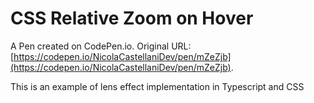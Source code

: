 # CSS Relative Zoom on Hover

A Pen created on CodePen.io. Original URL: [https://codepen.io/NicolaCastellaniDev/pen/mZeZjb](https://codepen.io/NicolaCastellaniDev/pen/mZeZjb).

This is an example of lens effect implementation in Typescript and CSS
